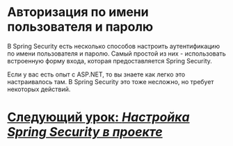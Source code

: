 # Авторизация по имени пользователя и паролю

В Spring Security есть несколько способов настроить аутентификацию по имени пользователя и паролю. Самый простой из них - использовать встроенную форму входа, которая предоставляется Spring Security.

Если у вас есть опыт с ASP.NET, то вы знаете как легко это настраивалось там. В Spring Security это тоже несложно, но требует некоторых действий.

# [**Следующий урок**: *Настройка Spring Security в проекте*](../../security-setup.md)